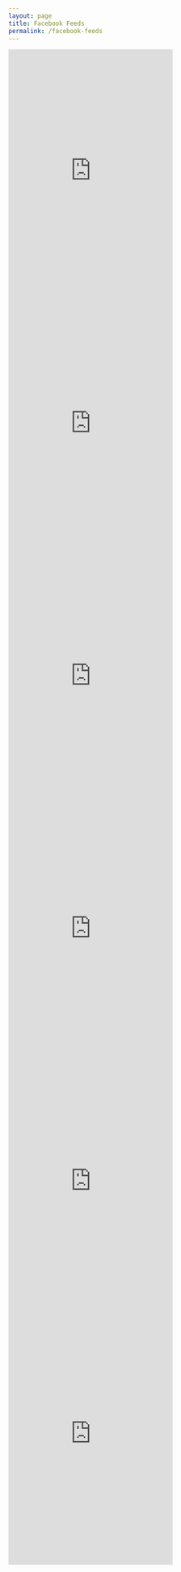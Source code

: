 ```yaml
---
layout: page
title: Facebook Feeds
permalink: /facebook-feeds
---
```


<iframe src="https://www.facebook.com/plugins/page.php?href=https%3A%2F%2Fwww.facebook.com%2FEdMylettFanPage&tabs=timeline&width=325&height=500&small_header=true&adapt_container_width=true&hide_cover=true&show_facepile=false&appId" width="325" height="500" style="border:none;overflow:hidden" scrolling="no" frameborder="0" allowTransparency="true" allow="encrypted-media"></iframe>

<iframe src="https://www.facebook.com/plugins/page.php?href=https%3A%2F%2Fwww.facebook.com%2FJohnCMaxwell&tabs=timeline&width=325&height=500&small_header=true&adapt_container_width=true&hide_cover=true&show_facepile=false&appId" width="325" height="500" style="border:none;overflow:hidden" scrolling="no" frameborder="0" allowTransparency="true" allow="encrypted-media"></iframe>

<iframe src="https://www.facebook.com/plugins/page.php?href=https%3A%2F%2Fwww.facebook.com%2FDarrenHardyFan&tabs=timeline&width=325&height=500&small_header=true&adapt_container_width=true&hide_cover=true&show_facepile=false&appId" width="325" height="500" style="border:none;overflow:hidden" scrolling="no" frameborder="0" allowTransparency="true" allow="encrypted-media"></iframe>

<iframe src="https://www.facebook.com/plugins/page.php?href=https%3A%2F%2Fwww.facebook.com%2Fcraiggroeschel%2F&tabs=timeline&width=325&height=500&small_header=true&adapt_container_width=true&hide_cover=true&show_facepile=false&appId" width="325" height="500" style="border:none;overflow:hidden" scrolling="no" frameborder="0" allowTransparency="true" allow="encrypted-media"></iframe>

<iframe src="https://www.facebook.com/plugins/page.php?href=https%3A%2F%2Fwww.facebook.com%2Fsimonsinek%2F&tabs=timeline&width=325&height=500&small_header=true&adapt_container_width=true&hide_cover=true&show_facepile=false&appId" width="325" height="500" style="border:none;overflow:hidden" scrolling="no" frameborder="0" allowTransparency="true" allow="encrypted-media"></iframe>

<iframe src="https://www.facebook.com/plugins/page.php?href=https%3A%2F%2Fwww.facebook.com%2Fjimkwikofficial%2F&tabs=timeline&width=325&height=500&small_header=true&adapt_container_width=true&hide_cover=true&show_facepile=false&appId" width="325" height="500" style="border:none;overflow:hidden" scrolling="no" frameborder="0" allowTransparency="true" allow="encrypted-media"></iframe>
